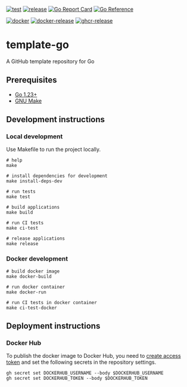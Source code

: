 [![test](https://github.com/ks6088ts-labs/workshop-kubernetes/actions/workflows/test.yaml/badge.svg?branch=main)](https://github.com/ks6088ts-labs/workshop-kubernetes/actions/workflows/test.yaml?query=branch%3Amain)
[![release](https://github.com/ks6088ts-labs/workshop-kubernetes/actions/workflows/release.yaml/badge.svg)](https://github.com/ks6088ts-labs/workshop-kubernetes/actions/workflows/release.yaml)
[![Go Report Card](https://goreportcard.com/badge/github.com/ks6088ts-labs/workshop-kubernetes)](https://goreportcard.com/report/github.com/ks6088ts-labs/workshop-kubernetes)
[![Go Reference](https://pkg.go.dev/badge/github.com/ks6088ts-labs/workshop-kubernetes.svg)](https://pkg.go.dev/github.com/ks6088ts-labs/workshop-kubernetes)

[![docker](https://github.com/ks6088ts-labs/workshop-kubernetes/actions/workflows/docker.yaml/badge.svg?branch=main)](https://github.com/ks6088ts-labs/workshop-kubernetes/actions/workflows/docker.yaml?query=branch%3Amain)
[![docker-release](https://github.com/ks6088ts-labs/workshop-kubernetes/actions/workflows/docker-release.yaml/badge.svg)](https://github.com/ks6088ts-labs/workshop-kubernetes/actions/workflows/docker-release.yaml)
[![ghcr-release](https://github.com/ks6088ts-labs/workshop-kubernetes/actions/workflows/ghcr-release.yaml/badge.svg)](https://github.com/ks6088ts-labs/workshop-kubernetes/actions/workflows/ghcr-release.yaml)

# template-go

A GitHub template repository for Go

## Prerequisites

- [Go 1.23+](https://go.dev/doc/install)
- [GNU Make](https://www.gnu.org/software/make/)

## Development instructions

### Local development

Use Makefile to run the project locally.

```shell
# help
make

# install dependencies for development
make install-deps-dev

# run tests
make test

# build applications
make build

# run CI tests
make ci-test

# release applications
make release
```

### Docker development

```shell
# build docker image
make docker-build

# run docker container
make docker-run

# run CI tests in docker container
make ci-test-docker
```

## Deployment instructions

### Docker Hub

To publish the docker image to Docker Hub, you need to [create access token](https://app.docker.com/settings/personal-access-tokens/create) and set the following secrets in the repository settings.

```shell
gh secret set DOCKERHUB_USERNAME --body $DOCKERHUB_USERNAME
gh secret set DOCKERHUB_TOKEN --body $DOCKERHUB_TOKEN
```
